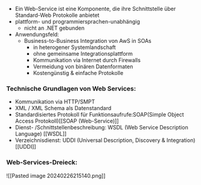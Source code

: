 - Ein Web-Service ist eine Komponente, die ihre Schnittstelle über Standard-Web Protokolle anbietet
- plattform- und programmiersprachen-unabhängig
	- nicht an .NET gebunden
- Anwendungsfeld:
	- Business-to-Business Integration von AwS in SOAs
		- in heterogener Systemlandschaft
		- ohne gemeinsame Integrationsplattform
		- Kommunikation via Internet durch Firewalls
		- Vermeidung von binären Datenformaten
		- Kostengünstig & einfache Protokolle
### Technische Grundlagen von Web Services:
- Kommunikation via HTTP/SMPT
- XML / XML Schema als Datenstandard
- Standardisiertes Protokoll für Funktionsaufrufe:SOAP(Simple Object Access Protokoll)[[SOAP (Web-Service)]]
- Dienst- /Schnittstellenbeschreibung: WSDL (Web Service Description Language) [[WSDL]]
- Verzeichnisdienst: UDDI (Universal Description, Discovery & Integration) [[UDDI]]
### Web-Services-Dreieck:
![[Pasted image 20240226215140.png]]